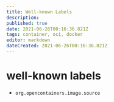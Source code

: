 ```yaml
---
title: Well-known Labels
description: 
published: true
date: 2021-06-26T00:16:36.821Z
tags: container, oci, docker
editor: markdown
dateCreated: 2021-06-26T00:16:36.821Z
---
```


# well-known labels

- `org.opencontainers.image.source`